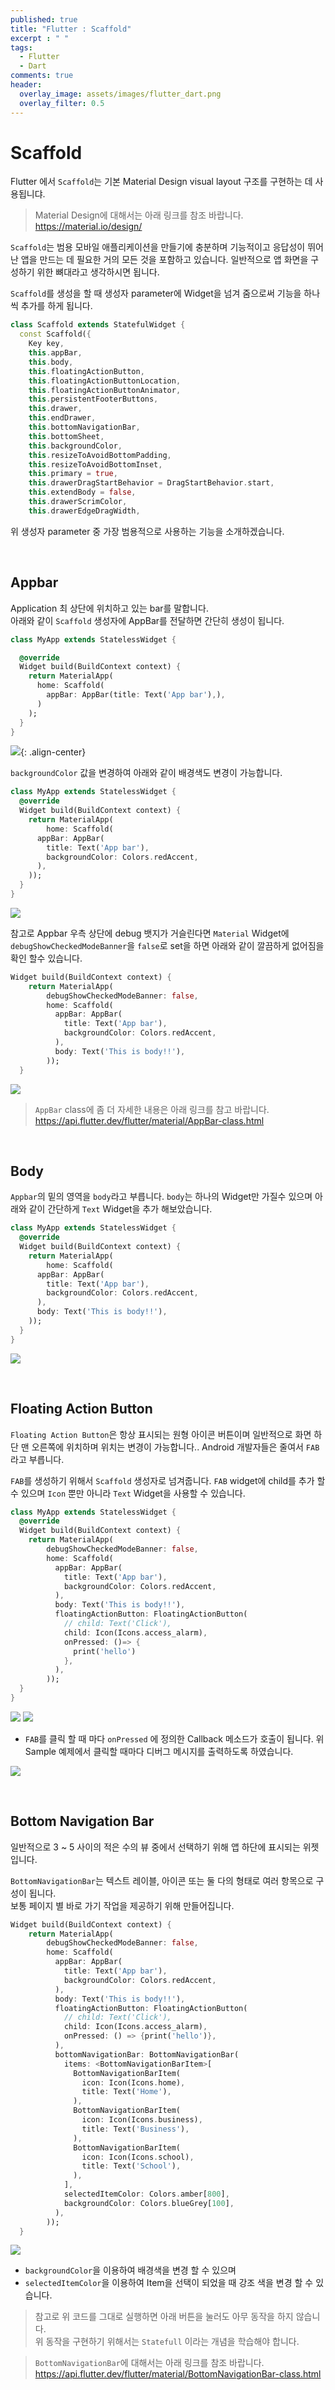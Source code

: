 ```yaml
---
published: true
title: "Flutter : Scaffold"
excerpt : " "
tags: 
  - Flutter
  - Dart
comments: true
header:
  overlay_image: assets/images/flutter_dart.png
  overlay_filter: 0.5
---
```


# Scaffold

Flutter 에서 `Scaffold`는 기본 Material Design visual layout 구조를 구현하는 데 사용됩니댜.

> Material Design에 대해서는 아래 링크를 참조 바랍니다.<br>
> <https://material.io/design/>


`Scaffold`는 범용 모바일 애플리케이션을 만들기에 충분하며 기능적이고 응답성이 뛰어난 앱을 만드는 데 필요한 거의 모든 것을 포함하고 있습니다. 일반적으로 앱 화면을 구성하기 위한 뼈대라고 생각하시면 됩니다.

`Scaffold`를 생성을 할 때 생성자 parameter에 Widget을 넘겨 줌으로써 기능을 하나 씩 추가를 하게 됩니다.

~~~dart
class Scaffold extends StatefulWidget {
  const Scaffold({
    Key key,
    this.appBar,
    this.body,
    this.floatingActionButton,
    this.floatingActionButtonLocation,
    this.floatingActionButtonAnimator,
    this.persistentFooterButtons,
    this.drawer,
    this.endDrawer,
    this.bottomNavigationBar,
    this.bottomSheet,
    this.backgroundColor,
    this.resizeToAvoidBottomPadding,
    this.resizeToAvoidBottomInset,
    this.primary = true,
    this.drawerDragStartBehavior = DragStartBehavior.start,
    this.extendBody = false,
    this.drawerScrimColor,
    this.drawerEdgeDragWidth,
~~~

위 생성자 parameter 중 가장 범용적으로 사용하는 기능을 소개하겠습니다.

<br>

## Appbar

Application 최 상단에 위치하고 있는 bar를 말합니다.<br>
아래와 같이 `Scaffold` 생성자에 AppBar를 전달하면 간단히 생성이 됩니다.

~~~dart
class MyApp extends StatelessWidget {

  @override
  Widget build(BuildContext context) {
    return MaterialApp(
      home: Scaffold(
        appBar: AppBar(title: Text('App bar'),),
      )
    );
  }
}
~~~

![](/assets/images/2019-10-11-13-49-26.png){: .align-center}


`backgroundColor` 값을 변경하여 아래와 같이 배경색도 변경이 가능합니다.
~~~dart
class MyApp extends StatelessWidget {
  @override
  Widget build(BuildContext context) {
    return MaterialApp(
        home: Scaffold(
      appBar: AppBar(
        title: Text('App bar'),
        backgroundColor: Colors.redAccent,
      ),
    ));
  }
}

~~~
![](/assets/images/2019-10-11-13-56-34.png)


참고로 Appbar 우측 상단에 debug 뱃지가 거슬린다면 `Material` Widget에 `debugShowCheckedModeBanner`을 `false`로 set을 하면 아래와 같이 깔끔하게 없어짐을 확인 할수 있습니다.

~~~dart
Widget build(BuildContext context) {
    return MaterialApp(
        debugShowCheckedModeBanner: false,
        home: Scaffold(
          appBar: AppBar(
            title: Text('App bar'),
            backgroundColor: Colors.redAccent,
          ),
          body: Text('This is body!!'),
        ));
  }
~~~

![](/assets/images/2019-10-11-14-19-04.png#center)

> `AppBar` class에 좀 더 자세한 내용은 아래 링크를 참고 바랍니다.<br>
> <https://api.flutter.dev/flutter/material/AppBar-class.html>

<br>

## Body

`Appbar`의 밑의 영역을 `body`라고 부릅니다.
`body`는 하나의 Widget만 가질수 있으며 
아래와 같이 간단하게 `Text` Widget을 추가 해보았습니다.
~~~dart
class MyApp extends StatelessWidget {
  @override
  Widget build(BuildContext context) {
    return MaterialApp(
        home: Scaffold(
      appBar: AppBar(
        title: Text('App bar'),
        backgroundColor: Colors.redAccent,
      ),
      body: Text('This is body!!'),
    ));
  }
}
~~~

![](/assets/images/2019-10-11-14-03-04.png)

<br>

## Floating Action Button

`Floating Action Button`은 항상 표시되는 원형 아이콘 버튼이며 일반적으로 화면 하단 맨 오른쪽에 위치하며
위치는 변경이 가능합니다.. Android 개발자들은 줄여서 `FAB`라고 부릅니다.

`FAB`를 생성하기 위해서 `Scaffold` 생성자로 넘겨줍니다.
`FAB` widget에 child를 추가 할 수 있으며 `Icon` 뿐만 아니라 `Text` Widget을 사용할 수 있습니다.

~~~dart
class MyApp extends StatelessWidget {
  @override
  Widget build(BuildContext context) {
    return MaterialApp(
        debugShowCheckedModeBanner: false,
        home: Scaffold(
          appBar: AppBar(
            title: Text('App bar'),
            backgroundColor: Colors.redAccent,
          ),
          body: Text('This is body!!'),
          floatingActionButton: FloatingActionButton(
            // child: Text('Click'),
            child: Icon(Icons.access_alarm),
            onPressed: ()=> {
              print('hello')
            },
          ),
        ));
  }
}
~~~
![](/assets/images/2019-10-11-15-05-20.png) ![](/assets/images/2019-10-11-15-12-12.png)

- `FAB`를 클릭 할 때 마다 `onPressed` 에 정의한 Callback 메소드가 호출이 됩니다.
위 Sample 예제에서 클릭할 때마다 디버그 메시지를 출력하도록 하였습니다.

![](/assets/images/2019-10-11-15-17-13.png)

<br>


## Bottom Navigation Bar

일반적으로 3 ~ 5 사이의 적은 수의 뷰 중에서 선택하기 위해 앱 하단에 표시되는 위젯입니다.

`BottomNavigationBar`는 텍스트 레이블, 아이콘 또는 둘 다의 형태로 여러 항목으로 구성이 됩니다.<br>
보통 페이지 별 바로 가기 작업을 제공하기 위해 만들어집니다.

~~~dart
Widget build(BuildContext context) {
    return MaterialApp(
        debugShowCheckedModeBanner: false,
        home: Scaffold(
          appBar: AppBar(
            title: Text('App bar'),
            backgroundColor: Colors.redAccent,
          ),
          body: Text('This is body!!'),
          floatingActionButton: FloatingActionButton(
            // child: Text('Click'),
            child: Icon(Icons.access_alarm),
            onPressed: () => {print('hello')},
          ),
          bottomNavigationBar: BottomNavigationBar(
            items: <BottomNavigationBarItem>[
              BottomNavigationBarItem(
                icon: Icon(Icons.home),
                title: Text('Home'),
              ),
              BottomNavigationBarItem(
                icon: Icon(Icons.business),
                title: Text('Business'),
              ),
              BottomNavigationBarItem(
                icon: Icon(Icons.school),
                title: Text('School'),
              ),
            ],
            selectedItemColor: Colors.amber[800],
            backgroundColor: Colors.blueGrey[100],
          ),
        ));
  }
~~~

![](/assets/images/2019-10-11-15-39-58.png)

- `backgroundColor`을 이용하여 배경색을 변경 할 수 있으며<br>
- `selectedItemColor`을 이용하여 Item을 선택이 되었을 때 강조 색을 변경 할 수 있습니다.
>참고로 위 코드를 그대로 실행하면 아래 버튼을 눌러도 아무 동작을 하지 않습니다. <br>위 동작을 구현하기 위해서는 `Statefull` 이라는 개념을 학습해야 합니다. 

> `BottomNavigationBar`에 대해서는 아래 링크를 참조 바랍니다.<br>
> <https://api.flutter.dev/flutter/material/BottomNavigationBar-class.html>

